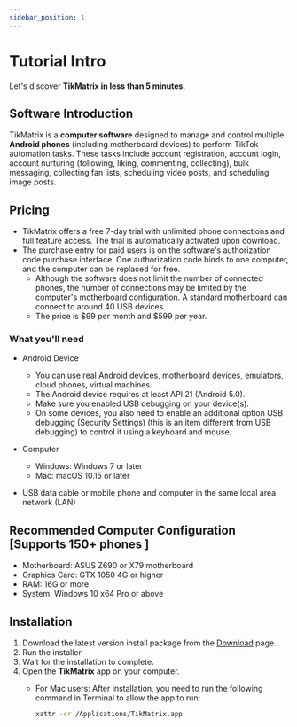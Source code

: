 ```yaml
---
sidebar_position: 1
---
```


# Tutorial Intro

Let's discover **TikMatrix in less than 5 minutes**.

## Software Introduction

TikMatrix is a **computer software** designed to manage and control multiple **Android phones** (including motherboard devices) to perform TikTok automation tasks. These tasks include account registration, account login, account nurturing (following, liking, commenting, collecting), bulk messaging, collecting fan lists, scheduling video posts, and scheduling image posts.

## Pricing

- TikMatrix offers a free 7-day trial with unlimited phone connections and full feature access. The trial is automatically activated upon download.
- The purchase entry for paid users is on the software's authorization code purchase interface. One authorization code binds to one computer, and the computer can be replaced for free.
  - Although the software does not limit the number of connected phones, the number of connections may be limited by the computer's motherboard configuration. A standard motherboard can connect to around 40 USB devices.
  - The price is $99 per month and $599 per year.

### What you'll need

- Android Device
  - You can use real Android devices, motherboard devices, emulators, cloud phones, virtual machines.
  - The Android device requires at least API 21 (Android 5.0).
  - Make sure you enabled USB debugging on your device(s).
  - On some devices, you also need to enable an additional option USB debugging (Security Settings) (this is an item different from USB debugging) to control it using a keyboard and mouse.

- Computer
  - Windows: Windows 7 or later
  - Mac: macOS 10.15 or later
- USB data cable or mobile phone and computer in the same local area network (LAN)

## Recommended Computer Configuration [Supports 150+ phones ]

- Motherboard: ASUS Z690 or X79 motherboard
- Graphics Card: GTX 1050 4G or higher
- RAM: 16G or more
- System: Windows 10 x64 Pro or above

## Installation

1. Download the latest version install package from the [Download](https://tikmatrix.com/Download) page.
2. Run the installer.
3. Wait for the installation to complete.
4. Open the **TikMatrix** app on your computer.
   - For Mac users: After installation, you need to run the following command in Terminal to allow the app to run:

     ```bash
     xattr -cr /Applications/TikMatrix.app
     ```
